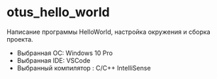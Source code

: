 # otus_hello_world

Написание программы HelloWorld, настройка окружения и сборка проекта.
* Выбранная ОС: Windows 10 Pro
* Выбранная IDE: VSCode
* Выбранный компилятор : C/С++ IntelliSense
